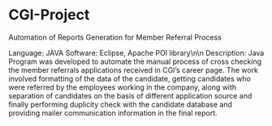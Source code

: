 # CGI-Project
Automation of Reports Generation for Member Referral Process

Language: JAVA
Software: Eclipse, Apache POI library\n\n
Description: Java Program was developed to automate the manual process of cross checking
the member referrals applications received in CGI’s career page. The work involved
formatting of the data of the candidate, getting candidates who were referred by the
employees working in the company, along with separation of candidates on the basis of
different application source and finally performing duplicity check with the candidate
database and providing mailer communication information in the final report.
